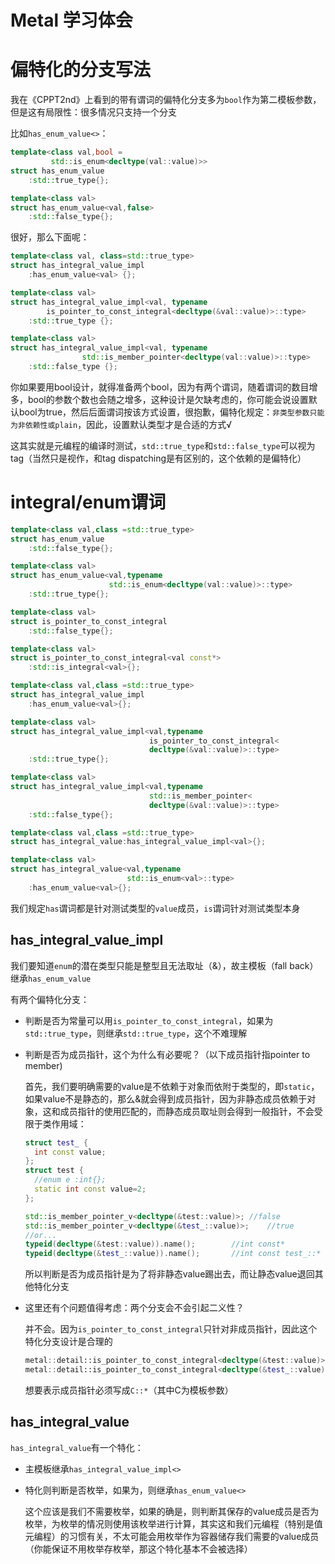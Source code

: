 # Metal 学习体会

# 偏特化的分支写法

我在《CPPT2nd》上看到的带有谓词的偏特化分支多为`bool`作为第二模板参数，但是这有局限性：很多情况只支持一个分支

比如`has_enum_value<>`：

```cpp
template<class val,bool =
    	 std::is_enum<decltype(val::value)>>
struct has_enum_value
    :std::true_type{};

template<class val>
struct has_enum_value<val,false>
	:std::false_type{};
```

很好，那么下面呢：

```cpp
template<class val, class=std::true_type>
struct has_integral_value_impl
	:has_enum_value<val> {};

template<class val>
struct has_integral_value_impl<val, typename
		is_pointer_to_const_integral<decltype(&val::value)>::type>
	:std::true_type {};

template<class val>
struct has_integral_value_impl<val, typename
				std::is_member_pointer<decltype(val::value)>::type>
	:std::false_type {};
```

你如果要用bool设计，就得准备两个bool，因为有两个谓词，随着谓词的数目增多，bool的参数个数也会随之增多，这种设计是欠缺考虑的，你可能会说设置默认bool为true，然后后面谓词按该方式设置，很抱歉，偏特化规定：`非类型参数只能为非依赖性或plain`，因此，设置默认类型才是合适的方式√

这其实就是元编程的编译时测试，`std::true_type`和`std::false_type`可以视为tag（当然只是视作，和tag dispatching是有区别的，这个依赖的是偏特化）

# integral/enum谓词

```cpp
template<class val,class =std::true_type>
struct has_enum_value
    :std::false_type{};

template<class val>
struct has_enum_value<val,typename
    				  std::is_enum<decltype(val::value)>::type>
	:std::true_type{};

template<class val>
struct is_pointer_to_const_integral
    :std::false_type{};

template<class val>
struct is_pointer_to_const_integral<val const*>
    :std::is_integral<val>{};

template<class val,class =std::true_type>
struct has_integral_value_impl
    :has_enum_value<val>{};

template<class val>
struct has_integral_value_impl<val,typename
    					  	   is_pointer_to_const_integral<
    					  	   decltype(&val::value)>::type>
	:std::true_type{};

template<class val>
struct has_integral_value_impl<val,typename
    						   std::is_member_pointer<
    						   decltype(&val::value)>::type>
    :std::false_type{};

template<class val,class =std::true_type>
struct has_integral_value:has_integral_value_impl<val>{};

template<class val>
struct has_integral_value<val,typename 
    					  std::is_enum<val>::type>
	:has_enum_value<val>{};
```

我们规定`has`谓词都是针对测试类型的`value`成员，`is`谓词针对测试类型本身

## has_integral_value_impl

我们要知道`enum`的潜在类型只能是整型且无法取址（&），故主模板（fall back）继承`has_enum_value`

有两个偏特化分支：

* 判断是否为常量可以用`is_pointer_to_const_integral`，如果为`std::true_type`，则继承`std::true_type`，这个不难理解

* 判断是否为成员指针，这个为什么有必要呢？（以下成员指针指pointer to member)

  首先，我们要明确需要的value是不依赖于对象而依附于类型的，即`static`，如果value不是静态的，那么&就会得到成员指针，因为非静态成员依赖于对象，这和成员指针的使用匹配的，而静态成员取址则会得到一般指针，不会受限于类作用域：

  ```cpp
  struct test_ {
  	int const value;
  };
  struct test {
  	//enum e :int{};
  	static int const value=2;
  };
  
  std::is_member_pointer_v<decltype(&test::value)>;	//false
  std::is_member_pointer_v<decltype(&test_::value)>;	//true
  //or...
  typeid(decltype(&test::value)).name();		//int const*
  typeid(decltype(&test_::value)).name();		//int const test_::*
  ```

  所以判断是否为成员指针是为了将非静态value踢出去，而让静态value退回其他特化分支

* 这里还有个问题值得考虑：两个分支会不会引起二义性？

  并不会。因为`is_pointer_to_const_integral`只针对非成员指针，因此这个特化分支设计是合理的

  ```cpp
  metal::detail::is_pointer_to_const_integral<decltype(&test::value)>::value;		//true
  metal::detail::is_pointer_to_const_integral<decltype(&test_::value)>::value;	//false
  ```

  想要表示成员指针必须写成`C::*`（其中C为模板参数）

## has_integral_value

`has_integral_value`有一个特化：

* 主模板继承`has_integral_value_impl<>`

* 特化则判断是否枚举，如果为，则继承`has_enum_value<>`

  这个应该是我们不需要枚举，如果的确是，则判断其保存的value成员是否为枚举，为枚举的情况则使用该枚举进行计算，其实这和我们元编程（特别是值元编程）的习惯有关，不太可能会用枚举作为容器储存我们需要的value成员（你能保证不用枚举存枚举，那这个特化基本不会被选择）

